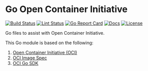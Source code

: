 # Go Open Container Initiative

[![Build Status][build-status-svg]][build-status-url]
[![Lint Status][lint-status-svg]][lint-status-url]
[![Go Report Card][goreport-svg]][goreport-url]
[![Docs][docs-godoc-svg]][docs-godoc-url]
[![License][license-svg]][license-url]

Go files to assist with Open Container Initiative.

This Go module is based on the following:

1. [Open Container Initiative (OCI)](https://opencontainers.org/)
1. [OCI Image Spec](https://github.com/opencontainers/image-spec)
1. [OCI Go SDK](https://pkg.go.dev/github.com/opencontainers/image-spec/specs-go/v1)

 [used-by-svg]: https://sourcegraph.com/github.com/grokify/goopencontainers/-/badge.svg
 [used-by-url]: https://sourcegraph.com/github.com/grokify/goopencontainers?badge
 [build-status-svg]: https://github.com/grokify/goopencontainers/actions/workflows/ci.yaml/badge.svg?branch=main
 [build-status-url]: https://github.com/grokify/goopencontainers/actions/workflows/ci.yaml
 [lint-status-svg]: https://github.com/grokify/goopencontainers/actions/workflows/lint.yaml/badge.svg?branch=main
 [lint-status-url]: https://github.com/grokify/goopencontainers/actions/workflows/lint.yaml
 [goreport-svg]: https://goreportcard.com/badge/github.com/grokify/goopencontainers
 [goreport-url]: https://goreportcard.com/report/github.com/grokify/goopencontainers
 [docs-godoc-svg]: https://pkg.go.dev/badge/github.com/grokify/goopencontainers
 [docs-godoc-url]: https://pkg.go.dev/github.com/grokify/goopencontainers
 [loc-svg]: https://tokei.rs/b1/github/grokify/goopencontainers
 [repo-url]: https://github.com/grokify/goopencontainers
 [license-svg]: https://img.shields.io/badge/license-MIT-blue.svg
 [license-url]: https://github.com/grokify/goopencontainers/blob/master/LICENSE
